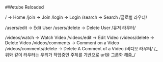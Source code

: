 #Wetube Reloaded

/ -> Home
/join -> Join
/login -> Login
/search -> Search
/글로벌 라우터/

/users/edit -> Edit User
/users/delete -> Delete User
/유저 라우터/

/videos/watch -> Watch Video
/videos/edit -> Edit Video
/videos/delete -> Delete Video
/videos/comments -> Comment on a Video
/videos/comments/delete -> Delete A Comment of a Video
/비디오 라우터/
/_ 위와 같이 라우터는 우리가 작업중인 주제를 기반으로 url을 그룹화 해줌_/
